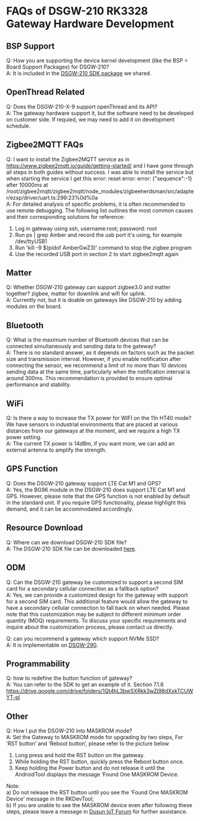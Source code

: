 # FAQs of DSGW-210 RK3328 Gateway Hardware Development  
## BSP Support  
Q: How you are supporting the device kernel development (like the BSP = Board Support Packages) for DSGW-210?  
A: It is included in the [DSGW-210 SDK package](https://drive.google.com/file/d/1i_vDZ-LLWvsb8IMXVAE1BYTFEv45zVBv/view) we shared.

## OpenThread Related  
Q: Does the DSGW-210-X-9 support openThread and its API?  
A: The gateway hardware support it, but the software need to be developed on customer side. If requied, we may need to add it on development schedule.  

## Zigbee2MQTT FAQs
Q: I want to install the Zigbee2MQTT service as in 
https://www.zigbee2mqtt.io/guide/getting-started/ and
I have gone through all steps in both guides without success. I was able to install the service but when starting the service I get this error:
reset error: error: {"sequence":-1} after 10000ms at /root/zigbee2mqtt/zigbee2mqtt/node_modules/zigbeeherdsman/src/adapter/ezsp/driver/uart.ts:299:23%0d%0a  
A: For detailed analysis of specific problems, it is often recommended to use remote debugging. The following list outlines the most common causes and their corresponding solutions for reference:
1. Log in gateway using ssh, username:root; password: root
2. Run ps | grep Amber and record the usb port it's using, for example /dev/ttyUSB1
3. Run 'kill -9 $(pidof AmberGwZ3)' command to stop the zigbee program
4. Use the recorded USB port in section 2 to start zigbee2mqtt again  

## Matter  
Q: Whether DSGW-210 gateway can support zigbee3.0 and matter together? zigbee, matter for downlink and wifi for uplink.  
A: Currently not, but it is doable on gateways like DSGW-210 by adding modules on the board.  


## Bluetooth  
Q: What is the maximum number of Bluetooth devices that can be connected simultaneously and sending data to the gateway?  
A: There is no standard answer, as it depends on factors such as the packet size and transmission interval. However, if you enable notification after connecting the sensor, we recommend a limit of no more than 10 devices sending data at the same time, particularly when the notification interval is around 300ms. This recommendation is provided to ensure optimal performance and stability.  

## WiFi  
Q: Is there a way to increase the TX power for WIFI on the 11n HT40 mode? We have sensors in industrial environments that are placed at various distances from our gateways at the moment, and we require a high TX power setting.  
A: The current TX power is 14dBm, if you want more, we can add an external antenna to amplify the strength.  

## GPS Function  
Q: Does the DSGW-210 gateway support LTE Cat M1 and GPS?  
A: Yes, the BG96 module in the DSGW-210 does support LTE Cat M1 and GPS. However, please note that the GPS function is not enabled by default in the standard unit. If you require GPS functionality, please highlight this demand, and it can be accommodated accordingly.   

## Resource Download  
Q: Where can we download DSGW-210 SDK file?  
A: The DSGW-210 SDK file can be downloaded [here](https://drive.google.com/drive/folders/1YBrIGUEy9PNRYXKCqPS48--CztUXaUPW?usp=drive_link).  

## ODM  
Q: Can the DSGW-210 gateway be customized to support a second SIM card for a secondary cellular connection as a fallback option?  
A: Yes, we can provide a customized design for the gateway with support for a second SIM card. This additional feature would allow the gateway to have a secondary cellular connection to fall back on when needed. Please note that this customization may be subject to different minimum order quantity (MOQ) requirements. To discuss your specific requirements and inquire about the customization process, please contact us directly.  

Q: can you recommend a gateway which support NVMe SSD?  
A: It is implementable on [DSGW-290](https://wiki.dusuniot.com/iot-gateway-hardware/dsgw-290-rk3568-gateway/overview).  

## Programmability  
Q: how to redefine the button function of gateway?  
A: You can refer to the SDK to get an example of it. Section 7.1.6
https://drive.google.com/drive/folders/1Qt4hL3bwSXRkk3wZl98dXxkTCUWYT-pl

## Other  
Q: How I put the DSGW-210 into MASKROM mode?  
A: Set the Gateway to MASKROM mode for upgrading by two steps,
For ‘RST button’ and ‘Reboot button’, please refer to the picture below
1)  Long press and hold the RST button on the gateway. 
2)  While holding the RST button, quickly press the Reboot button once. 
3)  Keep holding the Power button and do not release it until the AndroidTool displays the message ‘Found One MASKROM Device.  

Note:  
a) Do not release the RST button until you see the 'Found One MASKROM Device' message in the RKDevTool;  
b) If you are unable to see the MASKROM device even after following these steps, please leave a message in [Dusun IoT Forum](https://community.dusuniot.com/c/products/dsgw-210/34) for further assistance.